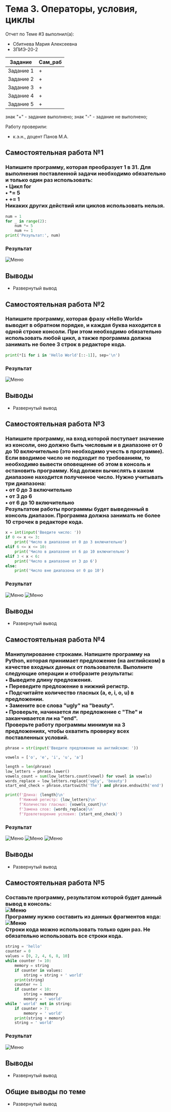 # Тема 3. Операторы, условия, циклы
Отчет по Теме #3 выполнил(а):
- Сбитнева Мария Алексеевна
- ЗПИЭ-20-2

| Задание | Сам_раб |
| ------  | ------ |
| Задание 1 | + |
| Задание 2 | + |
| Задание 3 | + |
| Задание 4 | + |
| Задание 5 | + |

знак "+" - задание выполнено; знак "-" - задание не выполнено;

Работу проверили:
- к.э.н., доцент Панов М.А.

## Самостоятельная работа №1
### Напишите программу, которая преобразует 1 в 31. Для выполнения поставленной задачи необходимо обязательно и только один раз использовать:<br>• Цикл for<br>• *= 5<br>• += 1<br>Никаких других действий или циклов использовать нельзя.

```python
num = 1
for _ in range(2):
    num *= 5
    num += 1
print('Результат:', num)
```

### Результат
![Меню](https://github.com/segamega-drive/software_engineering/blob/af6761d9a2c16e57bd7d12c9bae594efd643aa83/img/3.1.png)

## Выводы
- Развернутый вывод
  
## Самостоятельная работа №2
### Напишите программу, которая фразу «Hello World» выводит в обратном порядке, и каждая буква находится в одной строке консоли. При этом необходимо обязательно использовать любой цикл, а также программа должна занимать не более 3 строк в редакторе кода.

```python
print(*[i for i in 'Hello World'[::-1]], sep='\n')
```

### Результат
![Меню](https://github.com/segamega-drive/software_engineering/blob/af6761d9a2c16e57bd7d12c9bae594efd643aa83/img/3.2.png)

## Выводы
- Развернутый вывод
  
## Самостоятельная работа №3
### Напишите программу, на вход которой поступает значение из консоли, оно должно быть числовым и в диапазоне от 0 до 10 включительно (это необходимо учесть в программе). Если вводимое число не подходит по требованиям, то необходимо вывести оповещение об этом в консоль и остановить программу. Код должен вычислять в каком диапазоне находится полученное число. Нужно учитывать три диапазона:<br>• от 0 до 3 включительно<br>• от 3 до 6<br>• от 6 до 10 включительно<br>Результатом работы программы будет выведенный в консоль диапазон. Программа должна занимать не более 10 строчек в редакторе кода.

```python
x = int(input('Введите число: '))
if 0 <= x <= 3:
    print('Число в диапазоне от 0 до 3 включительно')
elif 6 <= x <= 10:
    print('Число в диапазоне от 6 до 10 включительно')
elif 3 < x < 6:
    print('Число в диапазоне от 3 до 6')
else:
    print('Число вне диапазона от 0 до 10')
```

### Результат
![Меню](https://github.com/segamega-drive/software_engineering/blob/5abfddb97431cd634692c01284cdbae171118d55/img/3.3.1.png)
![Меню](https://github.com/segamega-drive/software_engineering/blob/5abfddb97431cd634692c01284cdbae171118d55/img/3.3.2.png)

## Выводы
- Развернутый вывод
  
## Самостоятельная работа №4
### Манипулирование строками. Напишите программу на Python, которая принимает предложение (на английском) в качестве входных данных от пользователя. Выполните следующие операции и отобразите результаты:<br>• Выведите длину предложения.<br>• Переведите предложение в нижний регистр.<br>• Подсчитайте количество гласных (a, e, i, o, u) в предложении.<br>• Замените все слова "ugly" на "beauty".<br>• Проверьте, начинается ли предложение с "The" и заканчивается ли на "end".<br>Проверьте работу программы минимум на 3 предложениях, чтобы охватить проверку всех поставленных условий.

```python
phrase = str(input('Введите предложение на английском: '))

vowels = ['o', 'e', 'i', 'u', 'a']

length = len(phrase)
low_letters = phrase.lower()
vowels_count = sum(low_letters.count(vowel) for vowel in vowels)
words_replace = low_letters.replace('ugly', 'beauty')
start_end_check = phrase.startswith('The') and phrase.endswith('end')

print(f'Длина: {length}\n'
      f'Нижний регистр: {low_letters}\n'
      f'Количество гласных: {vowels_count}\n'
      f'Замена слов: {words_replace}\n'
      f'Удовлетворение условия: {start_end_check}')
```

### Результат
![Меню](https://github.com/segamega-drive/software_engineering/blob/5abfddb97431cd634692c01284cdbae171118d55/img/3.4.png)
![Меню](https://github.com/segamega-drive/software_engineering/blob/5abfddb97431cd634692c01284cdbae171118d55/img/3.4.1.png)
![Меню](https://github.com/segamega-drive/software_engineering/blob/5abfddb97431cd634692c01284cdbae171118d55/img/3.4.2.png)

## Выводы
- Развернутый вывод
  
## Самостоятельная работа №5
### Составьте программу, результатом которой будет данный вывод в консоль:<br>![Меню](https://github.com/segamega-drive/software_engineering/blob/Theme_3/img/5.1.png)<br>Программу нужно составить из данных фрагментов кода:<br>![Меню](https://github.com/segamega-drive/software_engineering/blob/Theme_3/img/5.2.png)<br>Строки кода можно использовать только один раз. Не обязательно использовать все строки кода.

```python
string = 'hello'
counter = 0
values = [0, 2, 4, 6, 8, 10]
while counter != 10:
    memory = string
    if counter in values:
        string = string + ' world'
    print(string)
    counter += 1
    if counter < 10:
        string = memory
        memory = ' world'
while ' world' not in string:
    if counter > 7:
        memory = ' world'
    print(string + memory)
    string = ' world'
```

### Результат
![Меню](https://github.com/segamega-drive/software_engineering/blob/af6761d9a2c16e57bd7d12c9bae594efd643aa83/img/3.5.png)

## Выводы
- Развернутый вывод

## Общие выводы по теме
- Развернутый вывод
